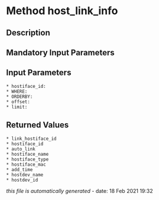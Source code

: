 # Method host_link_info

## Description
	

## Mandatory Input Parameters

## Input Parameters
	* hostiface_id:
	* WHERE:
	* ORDERBY:
	* offset:
	* limit:

## Returned Values
	* link_hostiface_id
	* hostiface_id
	* auto_link
	* hostiface_name
	* hostiface_type
	* hostiface_mac
	* add_time
	* hostdev_name
	* hostdev_id


*this file is automatically generated* - date: 18 Feb 2021 19:32